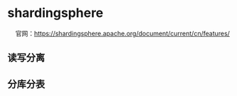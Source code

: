 

# shardingsphere

<!-- 
***ShardingSphere-JDBC5.1.0读写分离配置示例（Java Config）
https://blog.csdn.net/qq_31226223/article/details/123815551
~~shardingsphere 4.1新版 如何配置mybatis多数据源
https://blog.csdn.net/bert589998/article/details/110629529


系列文章
https://blog.csdn.net/linzhefeng89/category_10701422.html?utm_source=BWXQ_bottombtn&spm=1001.2101.3001.4225

-->
<!-- 
ShardingSphere内核原理 
https://mp.weixin.qq.com/s/hPJHCKcptRYvKQPZRz6Tdg
-->

<!-- 
ShardingSphere
https://mp.weixin.qq.com/s?__biz=MzAxNTM4NzAyNg==&mid=2247488500&idx=1&sn=108bf704a54b0a9638e84698deb3ce4c&chksm=9b858309acf20a1fc606f6d140e9638072405011829bb8decc906a648d3f2f75441c0adac869&token=1691474648&lang=zh_CN#rd



分片策略
https://segmentfault.com/a/1190000037706070
https://www.cnblogs.com/mr-yang-localhost/p/8313360.html

SpringBoot整合Mybatis和ShardingJDBC实现读写分离
https://blog.csdn.net/kangswx/article/details/97273995  

ShardingSphere-JDBC整合druid配置数据源
https://blog.csdn.net/zwjzone/article/details/124387026


-->

&emsp; 官网：https://shardingsphere.apache.org/document/current/cn/features/  

## 读写分离  



## 分库分表  





